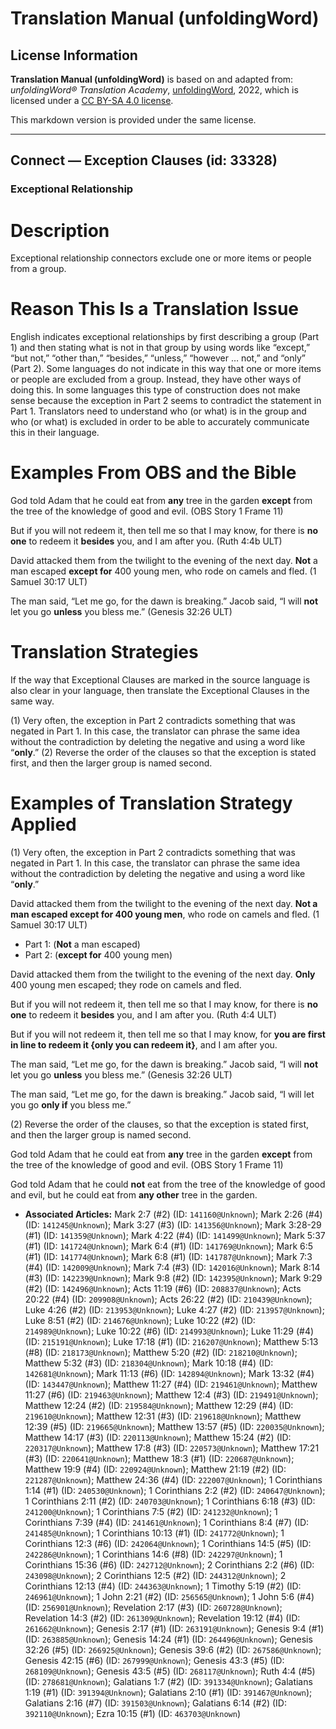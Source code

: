 # Translation Manual (unfoldingWord)

## License Information

**Translation Manual (unfoldingWord)** is based on and adapted from: _unfoldingWord® Translation Academy_, [unfoldingWord](https://unfoldingword.org/utw), 2022, which is licensed under a [CC BY-SA 4.0 license](https://creativecommons.org/licenses/by-sa/4.0/legalcode.en).

This markdown version is provided under the same license.



--------------------------------

## Connect — Exception Clauses (id: 33328)

### Exceptional Relationship

Description
===========

Exceptional relationship connectors exclude one or more items or people from a group.

Reason This Is a Translation Issue
==================================

English indicates exceptional relationships by first describing a group (Part 1\) and then stating what is not in that group by using words like “except,” “but not,” “other than,” “besides,” “unless,” “however … not,” and “only” (Part 2\). Some languages do not indicate in this way that one or more items or people are excluded from a group. Instead, they have other ways of doing this. In some languages this type of construction does not make sense because the exception in Part 2 seems to contradict the statement in Part 1\. Translators need to understand who (or what) is in the group and who (or what) is excluded in order to be able to accurately communicate this in their language.

Examples From OBS and the Bible
===============================

God told Adam that he could eat from **any** tree in the garden **except** from the tree of the knowledge of good and evil. (OBS Story 1 Frame 11\)

But if you will not redeem it, then tell me so that I may know, for there is **no one** to redeem it **besides** you, and I am after you. (Ruth 4:4b ULT)

David attacked them from the twilight to the evening of the next day. **Not** a man escaped **except for** 400 young men, who rode on camels and fled. (1 Samuel 30:17 ULT)

The man said, “Let me go, for the dawn is breaking.” Jacob said, “I will **not** let you go **unless** you bless me.” (Genesis 32:26 ULT)

Translation Strategies
======================

If the way that Exceptional Clauses are marked in the source language is also clear in your language, then translate the Exceptional Clauses in the same way.

(1\) Very often, the exception in Part 2 contradicts something that was negated in Part 1\. In this case, the translator can phrase the same idea without the contradiction by deleting the negative and using a word like “**only**.” (2\) Reverse the order of the clauses so that the exception is stated first, and then the larger group is named second.

Examples of Translation Strategy Applied
========================================

(1\) Very often, the exception in Part 2 contradicts something that was negated in Part 1\. In this case, the translator can phrase the same idea without the contradiction by deleting the negative and using a word like “**only**.”

David attacked them from the twilight to the evening of the next day. **Not a man escaped except for 400 young men**, who rode on camels and fled. (1 Samuel 30:17 ULT)

* Part 1: (**Not** a man escaped)
* Part 2: (**except for** 400 young men)

David attacked them from the twilight to the evening of the next day. **Only** 400 young men escaped; they rode on camels and fled.

But if you will not redeem it, then tell me so that I may know, for there is **no one** to redeem it **besides** you, and I am after you. (Ruth 4:4 ULT)

But if you will not redeem it, then tell me so that I may know, for **you are first in line to redeem it {only you can redeem it}**, and I am after you.

The man said, “Let me go, for the dawn is breaking.” Jacob said, “I will **not** let you go **unless** you bless me.” (Genesis 32:26 ULT)

The man said, “Let me go, for the dawn is breaking.” Jacob said, “I will let you go **only if** you bless me.”

(2\) Reverse the order of the clauses, so that the exception is stated first, and then the larger group is named second.

God told Adam that he could eat from **any** tree in the garden **except** from the tree of the knowledge of good and evil. (OBS Story 1 Frame 11\)

God told Adam that he could **not** eat from the tree of the knowledge of good and evil, but he could eat from **any other** tree in the garden.

* **Associated Articles:** Mark 2:7 (#2) (ID: `141160@Unknown`); Mark 2:26 (#4) (ID: `141245@Unknown`); Mark 3:27 (#3) (ID: `141356@Unknown`); Mark 3:28-29 (#1) (ID: `141359@Unknown`); Mark 4:22 (#4) (ID: `141499@Unknown`); Mark 5:37 (#1) (ID: `141724@Unknown`); Mark 6:4 (#1) (ID: `141769@Unknown`); Mark 6:5 (#1) (ID: `141774@Unknown`); Mark 6:8 (#1) (ID: `141787@Unknown`); Mark 7:3 (#4) (ID: `142009@Unknown`); Mark 7:4 (#3) (ID: `142016@Unknown`); Mark 8:14 (#3) (ID: `142239@Unknown`); Mark 9:8 (#2) (ID: `142395@Unknown`); Mark 9:29 (#2) (ID: `142496@Unknown`); Acts 11:19 (#6) (ID: `208837@Unknown`); Acts 20:22 (#4) (ID: `209908@Unknown`); Acts 26:22 (#2) (ID: `210439@Unknown`); Luke 4:26 (#2) (ID: `213953@Unknown`); Luke 4:27 (#2) (ID: `213957@Unknown`); Luke 8:51 (#2) (ID: `214676@Unknown`); Luke 10:22 (#2) (ID: `214989@Unknown`); Luke 10:22 (#6) (ID: `214993@Unknown`); Luke 11:29 (#4) (ID: `215191@Unknown`); Luke 17:18 (#1) (ID: `216207@Unknown`); Matthew 5:13 (#8) (ID: `218173@Unknown`); Matthew 5:20 (#2) (ID: `218210@Unknown`); Matthew 5:32 (#3) (ID: `218304@Unknown`); Mark 10:18 (#4) (ID: `142681@Unknown`); Mark 11:13 (#6) (ID: `142894@Unknown`); Mark 13:32 (#4) (ID: `143447@Unknown`); Matthew 11:27 (#4) (ID: `219461@Unknown`); Matthew 11:27 (#6) (ID: `219463@Unknown`); Matthew 12:4 (#3) (ID: `219491@Unknown`); Matthew 12:24 (#2) (ID: `219584@Unknown`); Matthew 12:29 (#4) (ID: `219610@Unknown`); Matthew 12:31 (#3) (ID: `219618@Unknown`); Matthew 12:39 (#5) (ID: `219665@Unknown`); Matthew 13:57 (#5) (ID: `220035@Unknown`); Matthew 14:17 (#3) (ID: `220113@Unknown`); Matthew 15:24 (#2) (ID: `220317@Unknown`); Matthew 17:8 (#3) (ID: `220573@Unknown`); Matthew 17:21 (#3) (ID: `220641@Unknown`); Matthew 18:3 (#1) (ID: `220687@Unknown`); Matthew 19:9 (#4) (ID: `220924@Unknown`); Matthew 21:19 (#2) (ID: `221287@Unknown`); Matthew 24:36 (#4) (ID: `222007@Unknown`); 1 Corinthians 1:14 (#1) (ID: `240530@Unknown`); 1 Corinthians 2:2 (#2) (ID: `240647@Unknown`); 1 Corinthians 2:11 (#2) (ID: `240703@Unknown`); 1 Corinthians 6:18 (#3) (ID: `241200@Unknown`); 1 Corinthians 7:5 (#2) (ID: `241232@Unknown`); 1 Corinthians 7:39 (#4) (ID: `241461@Unknown`); 1 Corinthians 8:4 (#7) (ID: `241485@Unknown`); 1 Corinthians 10:13 (#1) (ID: `241772@Unknown`); 1 Corinthians 12:3 (#6) (ID: `242064@Unknown`); 1 Corinthians 14:5 (#5) (ID: `242286@Unknown`); 1 Corinthians 14:6 (#8) (ID: `242297@Unknown`); 1 Corinthians 15:36 (#6) (ID: `242712@Unknown`); 2 Corinthians 2:2 (#6) (ID: `243098@Unknown`); 2 Corinthians 12:5 (#2) (ID: `244312@Unknown`); 2 Corinthians 12:13 (#4) (ID: `244363@Unknown`); 1 Timothy 5:19 (#2) (ID: `246961@Unknown`); 1 John 2:21 (#2) (ID: `256565@Unknown`); 1 John 5:6 (#4) (ID: `256901@Unknown`); Revelation 2:17 (#3) (ID: `260728@Unknown`); Revelation 14:3 (#2) (ID: `261309@Unknown`); Revelation 19:12 (#4) (ID: `261662@Unknown`); Genesis 2:17 (#1) (ID: `263191@Unknown`); Genesis 9:4 (#1) (ID: `263885@Unknown`); Genesis 14:24 (#1) (ID: `264496@Unknown`); Genesis 32:26 (#5) (ID: `266925@Unknown`); Genesis 39:6 (#2) (ID: `267586@Unknown`); Genesis 42:15 (#6) (ID: `267999@Unknown`); Genesis 43:3 (#5) (ID: `268109@Unknown`); Genesis 43:5 (#5) (ID: `268117@Unknown`); Ruth 4:4 (#5) (ID: `278681@Unknown`); Galatians 1:7 (#2) (ID: `391334@Unknown`); Galatians 1:19 (#1) (ID: `391394@Unknown`); Galatians 2:10 (#1) (ID: `391467@Unknown`); Galatians 2:16 (#7) (ID: `391503@Unknown`); Galatians 6:14 (#2) (ID: `392110@Unknown`); Ezra 10:15 (#1) (ID: `463703@Unknown`)

